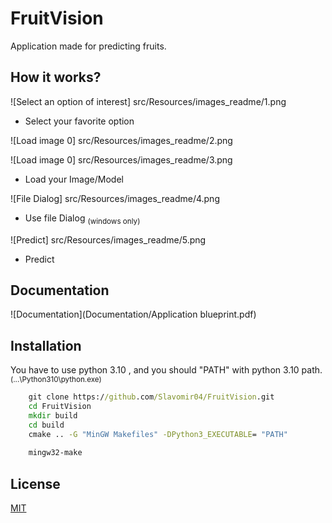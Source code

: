 
# FruitVision

Application made for predicting fruits.

## How it works?

![Select an option of interest] src/Resources/images_readme/1.png

- Select your favorite option

![Load image 0] src/Resources/images_readme/2.png

![Load image 0] src/Resources/images_readme/3.png

- Load your Image/Model

![File Dialog] src/Resources/images_readme/4.png

- Use file Dialog <sub>(windows only)<sub/>

![Predict] src/Resources/images_readme/5.png

- Predict









## Documentation

![Documentation](Documentation/Application blueprint.pdf)





## Installation

You have to use python 3.10 , and you should "PATH" with python 3.10 path. <sub>(...\Python310\python.exe)</sub>


```cmd
    git clone https://github.com/Slavomir04/FruitVision.git
    cd FruitVision
    mkdir build
    cd build
    cmake .. -G "MinGW Makefiles" -DPython3_EXECUTABLE= "PATH"
    
    mingw32-make
```


    
## License

[MIT](license.txt)

